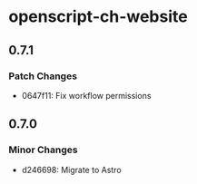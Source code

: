 # openscript-ch-website

## 0.7.1

### Patch Changes

- 0647f11: Fix workflow permissions

## 0.7.0

### Minor Changes

- d246698: Migrate to Astro
